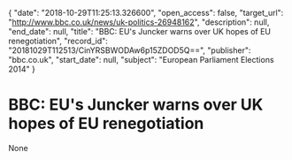 {
  "date": "2018-10-29T11:25:13.326600", 
  "open_access": false, 
  "target_url": "http://www.bbc.co.uk/news/uk-politics-26948162", 
  "description": null, 
  "end_date": null, 
  "title": "BBC:  EU's Juncker warns over UK hopes of EU renegotiation", 
  "record_id": "20181029T112513/CinYRSBWODAw6p15ZDOD5Q==", 
  "publisher": "bbc.co.uk", 
  "start_date": null, 
  "subject": "European Parliament Elections 2014"
}

# BBC:  EU's Juncker warns over UK hopes of EU renegotiation

None